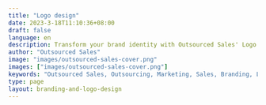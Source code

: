 ```yaml
---
title: "Logo design"
date: 2023-3-18T11:10:36+08:00
draft: false
language: en
description: Transform your brand identity with Outsourced Sales' Logo Design services. Our expert designers will create a unique and memorable logo that captures the essence of your brand. Stand out from the crowd and leave a lasting impression on your audience. Let's craft a logo that speaks volumes about your business!
author: "Outsourced Sales"
image: "images/outsourced-sales-cover.png"
images: ["images/outsourced-sales-cover.png"]
keywords: "Outsourced Sales, Outsourcing, Marketing, Sales, Branding, Lead Generation"
type: page
layout: branding-and-logo-design
---
```


